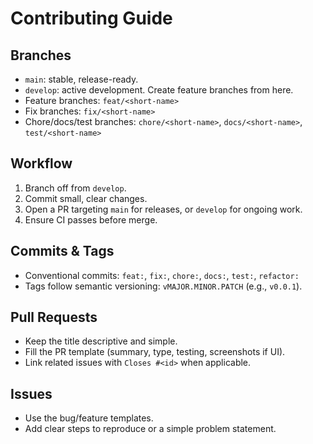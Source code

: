 # Contributing Guide

## Branches
- `main`: stable, release-ready.
- `develop`: active development. Create feature branches from here.
- Feature branches: `feat/<short-name>`
- Fix branches: `fix/<short-name>`
- Chore/docs/test branches: `chore/<short-name>`, `docs/<short-name>`, `test/<short-name>`

## Workflow
1. Branch off from `develop`.
2. Commit small, clear changes.
3. Open a PR targeting `main` for releases, or `develop` for ongoing work.
4. Ensure CI passes before merge.

## Commits & Tags
- Conventional commits: `feat:`, `fix:`, `chore:`, `docs:`, `test:`, `refactor:`
- Tags follow semantic versioning: `vMAJOR.MINOR.PATCH` (e.g., `v0.0.1`).

## Pull Requests
- Keep the title descriptive and simple.
- Fill the PR template (summary, type, testing, screenshots if UI).
- Link related issues with `Closes #<id>` when applicable.

## Issues
- Use the bug/feature templates.
- Add clear steps to reproduce or a simple problem statement.
